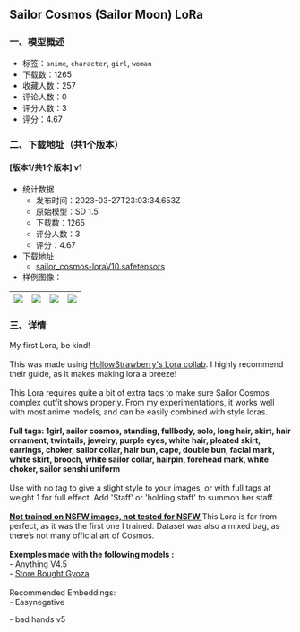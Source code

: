 ## Sailor Cosmos (Sailor Moon) LoRa
### 一、模型概述

- 标签：`anime`, `character`, `girl`, `woman`
- 下载数：1265
- 收藏人数：257
- 评论人数：0
- 评分人数：3
- 评分：4.67

### 二、下载地址（共1个版本）

#### [版本1/共1个版本] v1

- 统计数据
  - 发布时间：2023-03-27T23:03:34.653Z
  - 原始模型：SD 1.5
  - 下载数：1265
  - 评分人数：3
  - 评分：4.67
- 下载地址
  - [sailor_cosmos-loraV10.safetensors](https://civitai.com/api/download/models/27006)
- 样例图像：

| <img src="https://image.civitai.com/xG1nkqKTMzGDvpLrqFT7WA/b0414f2e-1908-4409-2385-6087774c4300/width=450/297606.jpeg" /> | <img src="https://image.civitai.com/xG1nkqKTMzGDvpLrqFT7WA/883d60fa-23a0-4c7d-f8c3-461e6ece9e00/width=450/297616.jpeg" /> | <img src="https://image.civitai.com/xG1nkqKTMzGDvpLrqFT7WA/f8d1a723-4da2-45ee-c129-9196cb521900/width=450/297615.jpeg" /> | <img src="https://image.civitai.com/xG1nkqKTMzGDvpLrqFT7WA/0b03a824-b931-4430-7fb4-11d51cdf7900/width=450/297614.jpeg" /> |
| ---- | ---- | ---- | ---- |


### 三、详情
<p>My first Lora, be kind! <br /><br />This was made using <a target="_blank" rel="ugc" href="https://civitai.com/models/22530/guide-make-your-own-loras-easy-and-free">HollowStrawberry's Lora collab</a>. I highly recommend their guide, as it makes making lora a breeze! <br /><br />This Lora requires quite a bit of extra tags to make sure Sailor Cosmos complex outfit shows properly. From my experimentations, it works well with most anime models, and can be easily combined with style loras.<br /><br /><strong> Full tags: 1girl, sailor cosmos, standing, fullbody, solo, long hair, skirt, hair ornament, twintails, jewelry, purple eyes, white hair, pleated skirt, earrings, choker, sailor collar, hair bun, cape, double bun, facial mark, white skirt, brooch, white sailor collar, hairpin, forehead mark, white choker, sailor senshi uniform<br /></strong><br />Use with no tag to give a slight style to your images, or with full tags at weight 1 for full effect. Add 'Staff' or 'holding staff' to summon her staff.<br /><br /><strong><u>Not trained on NSFW images, not tested for NSFW </u></strong>This Lora is far from perfect, as it was the first one I trained. Dataset was also a mixed bag, as there’s not many official art of Cosmos.<br /><br /><strong>Exemples made with the following models :</strong><br />- Anything V4.5<br />- <a target="_blank" rel="ugc" href="https://civitai.com/models/14734/store-bought-gyoza-mix">Store Bought Gyoza </a><br /><br />Recommended Embeddings:<br />- Easynegative</p><p>- bad hands v5</p>